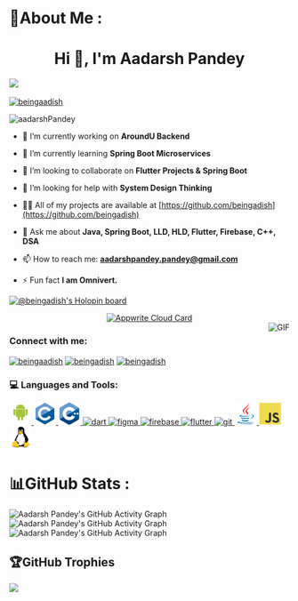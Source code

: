 # 💫About Me :

<h1 align="center">Hi 👋, I'm Aadarsh Pandey</h1>

<img src="https://readme-typing-svg.herokuapp.com?font=Algerians&color=F07C3D&width=500&lines=A+passionate+Flutter+developer+from+India+😊">


<p align="left"> <a href="https://twitter.com/beingaadish" target="blank"><img src="https://img.shields.io/twitter/follow/beingaadish?logo=twitter&style=for-the-badge" alt="beingaadish" /></a> </p>

<img src="https://komarev.com/ghpvc/?username=beingadish&label=visiters&color=orange&style=flat" alt="aadarshPandey" />

- 🔭 I’m currently working on **AroundU Backend**

- 🌱 I’m currently learning **Spring Boot Microservices**

- 👯 I’m looking to collaborate on **Flutter Projects & Spring Boot**

- 🤝 I’m looking for help with **System Design Thinking**

- 👨‍💻 All of my projects are available at [https://github.com/beingadish](https://github.com/beingadish)

- 💬 Ask me about **Java, Spring Boot, LLD, HLD, Flutter, Firebase, C++, DSA**

- 📫 How to reach me: **aadarshpandey.pandey@gmail.com**

- ⚡ Fun fact **I am Omnivert.**

[![@beingadish's Holopin board](https://holopin.me/beingadish)](https://holopin.io/@beingadish)
<center><a href="https://cloud.appwrite.io/card/64ec5bff433d935f012a">
	<img width="500px" src="https://cloud.appwrite.io/v1/cards/cloud?userId=64ec5bff433d935f012a" alt="Appwrite Cloud Card" />
</a></center>

<img align ="right" alt="GIF" height="70px" src="https://octodex.github.com/images/daftpunktocat-guy.gif" />

<h3 align="left">Connect with me:</h3>
<p align="left">
<a href="https://twitter.com/beingaadish" target="blank"><img align="center" src="https://raw.githubusercontent.com/rahuldkjain/github-profile-readme-generator/master/src/images/icons/Social/twitter.svg" alt="beingaadish" height="30" width="40" /></a>
<a href="https://linkedin.com/in/beingadish" target="blank"><img align="center" src="https://raw.githubusercontent.com/rahuldkjain/github-profile-readme-generator/master/src/images/icons/Social/linked-in-alt.svg" alt="beingadish" height="30" width="40" /></a>
<a href="https://instagram.com/beingadish" target="blank"><img align="center" src="https://raw.githubusercontent.com/rahuldkjain/github-profile-readme-generator/master/src/images/icons/Social/instagram.svg" alt="beingadish" height="30" width="40" /></a>
<!-- <a href="https://www.codechef.com/users/beingadish" target="blank"><img align="center" src="https://cdn.jsdelivr.net/npm/simple-icons@3.1.0/icons/codechef.svg" alt="beingadish" height="30" width="40" /></a>
<a href="https://www.hackerrank.com/aadarshpandey_p1" target="blank"><img align="center" src="https://raw.githubusercontent.com/rahuldkjain/github-profile-readme-generator/master/src/images/icons/Social/hackerrank.svg" alt="beingadish" height="30" width="40" /></a>
<a href="https://codeforces.com/profile/beingadish" target="blank"><img align="center" src="https://raw.githubusercontent.com/rahuldkjain/github-profile-readme-generator/master/src/images/icons/Social/codeforces.svg" alt="beingadish" height="30" width="40" /></a>
<a href="https://www.leetcode.com/beingadish" target="blank"><img align="center" src="https://raw.githubusercontent.com/rahuldkjain/github-profile-readme-generator/master/src/images/icons/Social/leet-code.svg" alt="beingadish" height="30" width="40" /></a>
<a href="https://auth.geeksforgeeks.org/user/beingadish/profile" target="blank"><img align="center" src="https://raw.githubusercontent.com/rahuldkjain/github-profile-readme-generator/master/src/images/icons/Social/geeks-for-geeks.svg" alt="beingadish/profile" height="30" width="40" /></a> -->
</p>
<h3 align="left">💻 Languages and Tools:</h3>
<p align="left"> <a href="https://developer.android.com" target="_blank" rel="noreferrer"> <img src="https://raw.githubusercontent.com/devicons/devicon/master/icons/android/android-original-wordmark.svg" alt="android" width="40" height="40"/> </a> <a href="https://www.cprogramming.com/" target="_blank" rel="noreferrer"> <img src="https://raw.githubusercontent.com/devicons/devicon/master/icons/c/c-original.svg" alt="c" width="40" height="40"/> </a> <a href="https://www.w3schools.com/cpp/" target="_blank" rel="noreferrer"> <img src="https://raw.githubusercontent.com/devicons/devicon/master/icons/cplusplus/cplusplus-original.svg" alt="cplusplus" width="40" height="40"/> </a> <a href="https://dart.dev" target="_blank" rel="noreferrer"> <img src="https://www.vectorlogo.zone/logos/dartlang/dartlang-icon.svg" alt="dart" width="40" height="40"/> </a> <a href="https://www.figma.com/" target="_blank" rel="noreferrer"> <img src="https://www.vectorlogo.zone/logos/figma/figma-icon.svg" alt="figma" width="40" height="40"/> </a> <a href="https://firebase.google.com/" target="_blank" rel="noreferrer"> <img src="https://www.vectorlogo.zone/logos/firebase/firebase-icon.svg" alt="firebase" width="40" height="40"/> </a> <a href="https://flutter.dev" target="_blank" rel="noreferrer"> <img src="https://www.vectorlogo.zone/logos/flutterio/flutterio-icon.svg" alt="flutter" width="40" height="40"/> </a> <a href="https://git-scm.com/" target="_blank" rel="noreferrer"> <img src="https://www.vectorlogo.zone/logos/git-scm/git-scm-icon.svg" alt="git" width="40" height="40"/> </a> <a href="https://www.java.com" target="_blank" rel="noreferrer"> <img src="https://raw.githubusercontent.com/devicons/devicon/master/icons/java/java-original.svg" alt="java" width="40" height="40"/> </a> <a href="https://developer.mozilla.org/en-US/docs/Web/JavaScript" target="_blank" rel="noreferrer"> <img src="https://raw.githubusercontent.com/devicons/devicon/master/icons/javascript/javascript-original.svg" alt="javascript" width="40" height="40"/> </a> <a href="https://www.linux.org/" target="_blank" rel="noreferrer"> <img src="https://raw.githubusercontent.com/devicons/devicon/master/icons/linux/linux-original.svg" alt="linux" width="40" height="40"/> </a> </p>

# 📊GitHub Stats :
![Aadarsh Pandey's GitHub Activity Graph](https://github-readme-stats.vercel.app/api?username=beingadish&theme=highcontrast&hide_border=true&include_all_commits=false&count_private=true)<br/>
![Aadarsh Pandey's GitHub Activity Graph](https://github-readme-streak-stats.herokuapp.com/?user=beingadish&theme=highcontrast&hide_border=true)<br/>
![Aadarsh Pandey's GitHub Activity Graph](https://github-readme-stats.vercel.app/api/top-langs/?username=beingadish&theme=highcontrast&hide_border=true&include_all_commits=false&count_private=true&layout=compact)

## 🏆GitHub Trophies
![](https://github-profile-trophy.vercel.app/?username=beingadish&theme=darkhub&no-frame=true&no-bg=false&margin-w=4)
  
